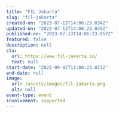 ```yaml
---
title: "FIL Jakarta"
slug: "fil-jakarta"
created-on: "2023-07-13T14:06:23.034Z"
updated-on: "2023-07-13T14:06:23.049Z"
published-on: "2023-07-13T14:06:23.057Z"
featured: false
description: null
cta:
  url: https://www.fil-jakarta.io/
  text: null
start-date: "2023-09-02T11:00:23.071Z"
end-date: null
image:
  url: /assets/images/fil-jakarta.png
  alt: null
event-type: event
involvement: supported
---
```

